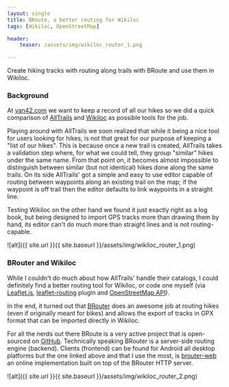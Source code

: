 ```yaml
---
layout: single
title: BRoute, a better routing for Wikiloc
tags: [Wikiloc, OpenStreetMap]

header:
    teaser: /assets/img/wikiloc_router_1.png

---
```


Create hiking tracks with routing along trails with BRoute and use them in Wikiloc.

### Background  

At [van42.com](https://www.van42.com/) we want to keep a record of all our hikes so we did a quick comparison of  [AllTrails](https://www.alltrails.com/) and [Wikiloc](https://www.wikiloc.com/) as possible tools for the job.  

Playing around with AllTrails we soon realized that while it being a nice tool for users looking for hikes, is not that great for our purpose of keeping a "list of our hikes". This is because once a new trail is created, AllTrails takes a validation step where, for what we could tell, they group "similar" hikes under the same name. From that point on, it becomes almost impossible to distinguish between similar (but not identical) hikes done along the same trails.
On its side AllTrails' got a simple and easy to use editor capable of routing between waypoints along an existing trail on the map; if the waypoint is off trail then the editor defaults to link waypoints in a straight line.  

Testing Wikiloc on the other hand we found it just exactly right as a log book, but being designed to import GPS tracks more than drawing them by hand, its editor can't do much more than straight lines and is not routing-capable.  

![alt]({{ site.url }}{{ site.baseurl }}/assets/img/wikiloc_router_1.png)

### BRouter and Wikiloc

While I couldn't do much about how AllTrails' handle their catalogs, I could definitely find a better routing tool for Wikiloc, or code one myself (via [Leaflet.js](https://leafletjs.com/), [leaflet-routing](https://github.com/Turistforeningen/leaflet-routing) plugin and [OpenStreetMap API](https://wiki.openstreetmap.org/wiki/API)).  

In the end, it turned out that [BRouter](https://brouter.m11n.de/) does an awesome job at routing hikes (even if originally meant for bikes) and allows the export of tracks in GPX format that can be imported directly in Wikiloc.  

For all the nerds out there BRoute is a very active project that is open-sourced on [GitHub](https://github.com/abrensch/brouter). Technically speaking BRouter is a server-side routing engine (backend). Clients (frontend) can be found for Android all desktop platforms but the one linked above and that I use the most, is [brouter-web](https://github.com/nrenner/brouter-web) an online implementation built on top of the BRouter HTTP server.

![alt]({{ site.url }}{{ site.baseurl }}/assets/img/wikiloc_router_2.png)

